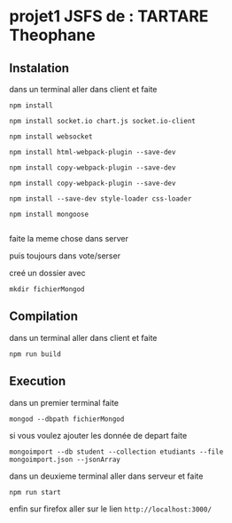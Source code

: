 # projet1 JSFS de : TARTARE Theophane

## Instalation 
dans un terminal aller dans client et faite 

```
npm install

npm install socket.io chart.js socket.io-client

npm install websocket

npm install html-webpack-plugin --save-dev

npm install copy-webpack-plugin --save-dev

npm install copy-webpack-plugin --save-dev

npm install --save-dev style-loader css-loader

npm install mongoose


```

faite la meme chose dans server

puis toujours dans vote/serser 

creé un dossier avec 

``` mkdir fichierMongod ```


## Compilation 
dans un terminal aller dans client et faite 

``` npm run build ```


## Execution
dans un premier terminal faite 

``` mongod --dbpath fichierMongod ```

si vous voulez ajouter les donnée de depart faite 

``` mongoimport --db student --collection etudiants --file mongoimport.json --jsonArray ```

dans un deuxieme terminal aller dans serveur et faite 

``` npm run start ```

enfin sur firefox aller sur le lien ``` http://localhost:3000/ ``` 


